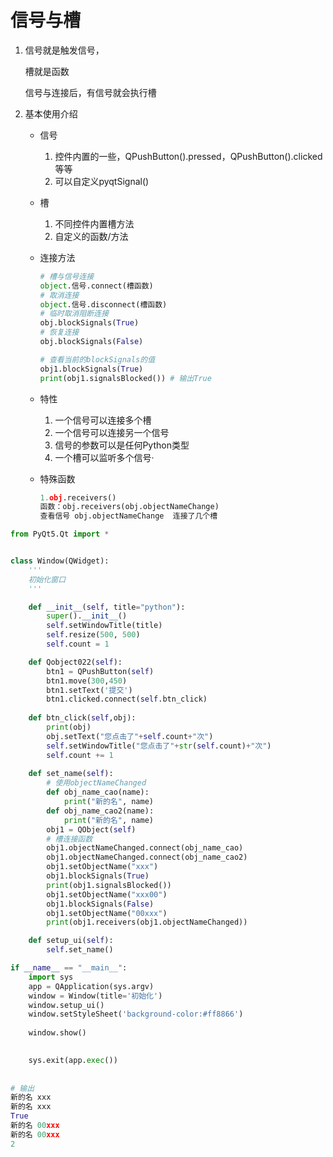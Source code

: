 # 信号与槽

1. 信号就是触发信号，

   槽就是函数

   信号与连接后，有信号就会执行槽

2. 基本使用介绍

   - 信号

     1. 控件内置的一些，QPushButton().pressed，QPushButton().clicked等等
     2. 可以自定义pyqtSignal()

   - 槽

     1. 不同控件内置槽方法
     2. 自定义的函数/方法

   - 连接方法

     ```python
     # 槽与信号连接
     object.信号.connect(槽函数)
     # 取消连接
     object.信号.disconnect(槽函数)
     # 临时取消阻断连接
     obj.blockSignals(True)
     # 恢复连接
     obj.blockSignals(False)
     
     # 查看当前的blockSignals的值
     obj1.blockSignals(True)
     print(obj1.signalsBlocked()) # 输出True
     ```

   - 特性

     1. 一个信号可以连接多个槽
     2. 一个信号可以连接另一个信号
     3. 信号的参数可以是任何Python类型
     4. 一个槽可以监听多个信号·

   - 特殊函数

     ```python
     1.obj.receivers()
     函数：obj.receivers(obj.objectNameChange)
     查看信号 obj.objectNameChange  连接了几个槽
     ```

     

```python
from PyQt5.Qt import *


class Window(QWidget):
    '''
    初始化窗口
    '''

    def __init__(self, title="python"):
        super().__init__()
        self.setWindowTitle(title)
        self.resize(500, 500)
        self.count = 1

    def Qobject022(self):
        btn1 = QPushButton(self)
        btn1.move(300,450)
        btn1.setText('提交')
        btn1.clicked.connect(self.btn_click)
        
    def btn_click(self,obj):
        print(obj)
        obj.setText("您点击了"+self.count+"次")
        self.setWindowTitle("您点击了"+str(self.count)+"次")
        self.count += 1
    
    def set_name(self):
        # 使用objectNameChanged
        def obj_name_cao(name):
            print("新的名", name)
        def obj_name_cao2(name):
            print("新的名", name)
        obj1 = QObject(self)
        # 槽连接函数
        obj1.objectNameChanged.connect(obj_name_cao)
        obj1.objectNameChanged.connect(obj_name_cao2)
        obj1.setObjectName("xxx")
        obj1.blockSignals(True)
        print(obj1.signalsBlocked())
        obj1.setObjectName("xxx00")
        obj1.blockSignals(False)
        obj1.setObjectName("00xxx")
        print(obj1.receivers(obj1.objectNameChanged))

    def setup_ui(self):
        self.set_name()

if __name__ == "__main__":
    import sys
    app = QApplication(sys.argv)
    window = Window(title='初始化')
    window.setup_ui()
    window.setStyleSheet('background-color:#ff8866')
    
    window.show()
    

    sys.exit(app.exec())
    
    
# 输出
新的名 xxx
新的名 xxx
True
新的名 00xxx
新的名 00xxx
2
```

